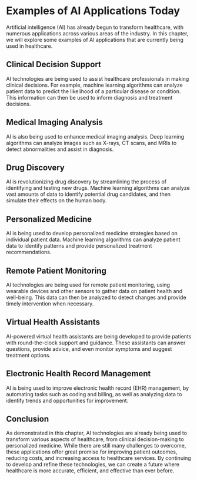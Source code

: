 Examples of AI Applications Today
===============================================================================

Artificial intelligence (AI) has already begun to transform healthcare, with numerous applications across various areas of the industry. In this chapter, we will explore some examples of AI applications that are currently being used in healthcare.

Clinical Decision Support
-------------------------

AI technologies are being used to assist healthcare professionals in making clinical decisions. For example, machine learning algorithms can analyze patient data to predict the likelihood of a particular disease or condition. This information can then be used to inform diagnosis and treatment decisions.

Medical Imaging Analysis
------------------------

AI is also being used to enhance medical imaging analysis. Deep learning algorithms can analyze images such as X-rays, CT scans, and MRIs to detect abnormalities and assist in diagnosis.

Drug Discovery
--------------

AI is revolutionizing drug discovery by streamlining the process of identifying and testing new drugs. Machine learning algorithms can analyze vast amounts of data to identify potential drug candidates, and then simulate their effects on the human body.

Personalized Medicine
---------------------

AI is being used to develop personalized medicine strategies based on individual patient data. Machine learning algorithms can analyze patient data to identify patterns and provide personalized treatment recommendations.

Remote Patient Monitoring
-------------------------

AI technologies are being used for remote patient monitoring, using wearable devices and other sensors to gather data on patient health and well-being. This data can then be analyzed to detect changes and provide timely intervention when necessary.

Virtual Health Assistants
-------------------------

AI-powered virtual health assistants are being developed to provide patients with round-the-clock support and guidance. These assistants can answer questions, provide advice, and even monitor symptoms and suggest treatment options.

Electronic Health Record Management
-----------------------------------

AI is being used to improve electronic health record (EHR) management, by automating tasks such as coding and billing, as well as analyzing data to identify trends and opportunities for improvement.

Conclusion
----------

As demonstrated in this chapter, AI technologies are already being used to transform various aspects of healthcare, from clinical decision-making to personalized medicine. While there are still many challenges to overcome, these applications offer great promise for improving patient outcomes, reducing costs, and increasing access to healthcare services. By continuing to develop and refine these technologies, we can create a future where healthcare is more accurate, efficient, and effective than ever before.
